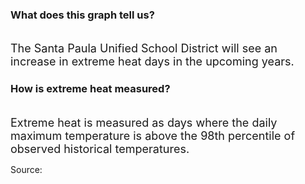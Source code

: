 ### What does this graph tell us?
<br>
<span style="font-size:18px;">The Santa Paula Unified School District will see an increase in extreme heat days in the upcoming years.</span>
<br>

### How is extreme heat measured?

<br>
<span style="font-size:18px;">Extreme heat is measured as days where the daily maximum temperature is above the 98th percentile of observed historical temperatures.</span>

Source: